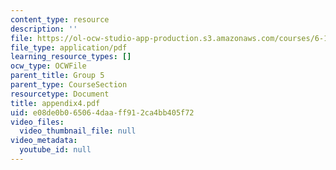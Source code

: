 ```yaml
---
content_type: resource
description: ''
file: https://ol-ocw-studio-app-production.s3.amazonaws.com/courses/6-111-introductory-digital-systems-laboratory-spring-2006/e08de0b065064daaff912ca4bb405f72_appendix4.pdf
file_type: application/pdf
learning_resource_types: []
ocw_type: OCWFile
parent_title: Group 5
parent_type: CourseSection
resourcetype: Document
title: appendix4.pdf
uid: e08de0b0-6506-4daa-ff91-2ca4bb405f72
video_files:
  video_thumbnail_file: null
video_metadata:
  youtube_id: null
---
```

